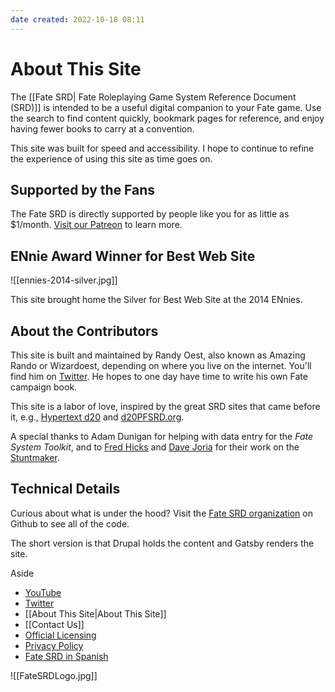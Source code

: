 ```yaml
---
date created: 2022-10-18 08:11
---
```


# About This Site

The [[Fate SRD| Fate Roleplaying Game System Reference Document (SRD)]] is intended to be a useful digital companion to your Fate game. Use the search to find content quickly, bookmark pages for reference, and enjoy having fewer books to carry at a convention.

This site was built for speed and accessibility. I hope to continue to refine the experience of using this site as time goes on.

## Supported by the Fans

The Fate SRD is directly supported by people like you for as little as $1/month. [Visit our Patreon](https://www.patreon.com/fate_srd) to learn more.

## ENnie Award Winner for Best Web Site

![[ennies-2014-silver.jpg]]

This site brought home the Silver for Best Web Site at the 2014 ENnies.

## About the Contributors

This site is built and maintained by Randy Oest, also known as Amazing Rando or Wizardoest, depending on where you live on the internet. You'll find him on [Twitter](https://twitter.com/amazingrando.html). He hopes to one day have time to write his own Fate campaign book.

This site is a labor of love, inspired by the great SRD sites that came before it, e.g., [Hypertext d20](http://www.d20srd.org/index.htm) and [d20PFSRD.org](http://www.d20pfsrd.com/home).

A special thanks to Adam Dunigan for helping with data entry for the _Fate System Toolkit_, and to [Fred Hicks](https://twitter.com/fredhicks.html) and [Dave Joria](https://twitter.com/DaveJoria.html) for their work on the [Stuntmaker](https://fate-srd.com/stunt-maker/).

## Technical Details

Curious about what is under the hood? Visit the [Fate SRD organization](https://github.com/fate-srd) on Github to see all of the code.

The short version is that Drupal holds the content and Gatsby renders
the site.

Aside

- [YouTube](https://www.youtube.com/FateSRD.html)
- [Twitter](https://twitter.com/Fate_SRD.html)
- [[About This Site|About This Site]]
- [[Contact Us]]
- [Official   Licensing](../official-licensing-fate/index.html)
- [Privacy Policy](../privacy-policy/index.html)
- [Fate SRD in  Spanish](https://fate.1d12monos.com/index.html)

![[FateSRDLogo.jpg]]